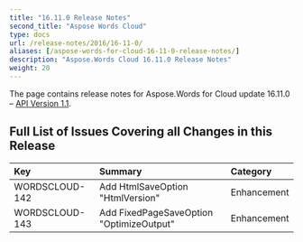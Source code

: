 ```yaml
---
title: "16.11.0 Release Notes"
second_title: "Aspose Words Cloud"
type: docs
url: /release-notes/2016/16-11-0/
aliases: [/aspose-words-for-cloud-16-11-0-release-notes/]
description: "Aspose.Words Cloud 16.11.0 Release Notes"
weight: 20
---
```


The page contains release notes for Aspose.Words for Cloud update 16.11.0 – [API Version 1.1](http://api.aspose.com/v1.1/swagger/ui/index).

## Full List of Issues Covering all Changes in this Release

|Key |Summary |Category |
| :- | :- | :- |
|WORDSCLOUD-142 |Add HtmlSaveOption "HtmlVersion" |Enhancement |
|WORDSCLOUD-143 |Add FixedPageSaveOption "OptimizeOutput" |Enhancement |

